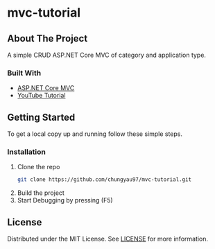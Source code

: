 # mvc-tutorial

## About The Project
A simple CRUD ASP.NET Core MVC of category and application type.

### Built With

* [ASP.NET Core MVC](https://docs.microsoft.com/en-us/aspnet/core/mvc/overview?view=aspnetcore-6.0#:~:text=The%20ASP.NET%20Core%20MVC,a%20clean%20separation%20of%20concerns.)
* [YouTube Tutorial](https://www.youtube.com/watch?v=Pi46L7UYP8I)

<!-- GETTING STARTED -->
## Getting Started

To get a local copy up and running follow these simple steps.

### Installation
1. Clone the repo
   ```sh
   git clone https://github.com/chungyau97/mvc-tutorial.git
   ```
2. Build the project
3. Start Debugging by pressing (F5)


<!-- LICENSE -->
## License

Distributed under the MIT License. See [LICENSE](https://github.com/chungyau97/mvc-tutorial/blob/main/LICENSE) for more information.
